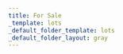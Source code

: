 ```yaml
---
title: For Sale
_template: lots
_default_folder_template: lots
_default_folder_layout: gray
---
```

